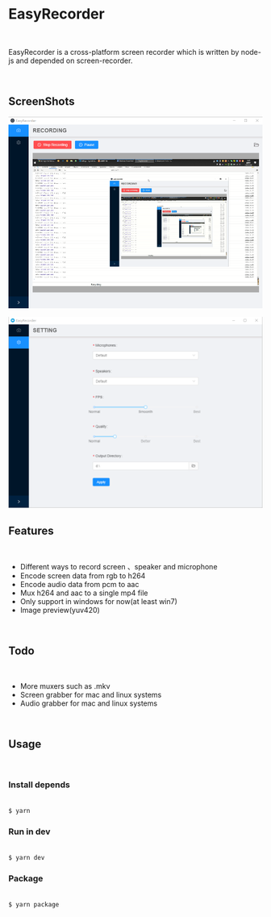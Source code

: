 # EasyRecorder

<br>

<p>
  EasyRecorder is a cross-platform screen recorder which is written by node-js and depended on screen-recorder.
</p>

<br>

## ScreenShots

![](screenshots/recording.png)

![](screenshots/settings.png)

## Features

<br>

- Different ways to record screen 、speaker and microphone
- Encode screen data from rgb to h264
- Encode audio data from pcm to aac
- Mux h264 and aac to a single mp4 file
- Only support in windows for now(at least win7)
- Image preview(yuv420)

<br>

## Todo

<br>

- More muxers such as .mkv
- Screen grabber for mac and linux systems
- Audio grabber for mac and linux systems

<br>

## Usage

<br>

### Install depends

```sh

$ yarn

```

### Run in dev

```sh

$ yarn dev

```

### Package

```sh

$ yarn package

```

